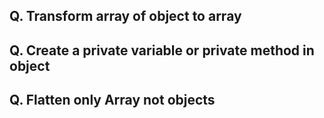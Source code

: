 ## Q. Transform array of object to array
## Q. Create a private variable or private method in object
## Q. Flatten only Array not objects
